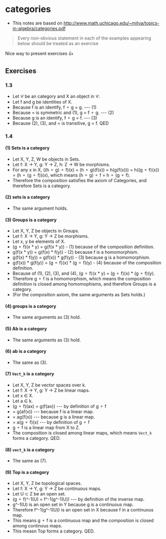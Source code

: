 # categories

- This notes are based on http://www.math.uchicago.edu/~mitya/topics-in-algebra/categories.pdf

> Every non-obvious statement in each of the examples appearing below should be treated
as an exercise

Nice way to present exercises :+1:

## Exercises

### 1.3

- Let 𝒞 be an category and X an object in 𝒞.
- Let f and g be identities of X.
- Because f is an identify, f ⚬ g = g. --- (1)
- Because = is symmetric and (1), g = f ⚬ g. --- (2)
- Because g is an identify, f ⚬ g = f. --- (3)
- Because (2), (3), and = is transitive, g = f. QED

### 1.4

#### (1) Sets is a category

- Let X, Y, Z, W be objects in Sets.
- Let f: X -> Y, g: Y -> Z, h: Z -> W be morphisms.
- For any x in X, ((h ⚬ g) ⚬ f)(x) = (h ⚬ g)(f(x)) = h(g(f(x))) = h((g ⚬ f)(x)) = (h ⚬ (g ⚬ f))(x), which means (h ⚬ g) ⚬ f = h ⚬ (g ⚬ f).
- Therefore the composition satisfies the axiom of Categories, and therefore Sets is a category.

#### (2) sets is a category

- The same argument holds.

#### (3) Groups is a category

- Let X, Y, Z be objects in Groups.
- Let f: X -> Y, g: Y -> Z be morphisms.
- Let x, y be elements of X.
- (g ⚬ f)(x * y) = g(f(x * y)) - (1) because of the composition definition.
- g(f(x * y)) = g(f(x) * f(y)) - (2) because f is a homomorphism.
- g(f(x) * f(y)) = g(f(x)) * g(f(y)) - (3) because g is a homomorphism.
- g(f(x)) * g(f(y)) = (g ⚬ f)(x) * (g ⚬ f)(y) - (4) because of the composition definition.
- Because of (1), (2), (3), and (4), (g ⚬ f)(x * y) = (g ⚬ f)(x) * (g ⚬ f)(y).
- Therefore g ⚬ f is a homomorphism, which means the composition definition is closed among homomophisms, and therefore Groups is a category.
- (For the composition axiom, the same arguments as Sets holds.)

#### (4) groups is a category

- The same arguments as (3) hold.

#### (5) Ab is a category

- The same arguments as (3) hold.

#### (6) ab is a category

- The same as (3).

#### (7) `Vect_k` is a category

- Let X, Y, Z be vector spaces over k.
- Let f: X -> Y, g: Y -> Z be linear maps.
- Let x ∈ X.
- Let a ∈ k.
- (g ⚬ f)(ax) = g(f(ax)) --- by definition of g ⚬ f
- = g(af(x)) --- because f is a linear map.
- = ag(f(x)) --- because g is a linear map.
- = a(g ⚬ f)(x) --- by definition of g ⚬ f
- g ⚬ f is a linear map from X to Z.
- The composition is closed among linear maps, which means `Vect_k` forms a category. QED.

#### (8) `vect_k` is a category

- The same as (7).

#### (9) Top is a category

- Let X, Y, Z be topological spaces.
- Let f: X -> Y, g: Y -> Z be continuous maps.
- Let U ⊂ Z be an open set.
- (g ⚬ f)^-1(U) = f^-1(g^-1(U)) --- by definition of the inverse map.
- g^-1(U) is an open set in Y because g is a continuous map.
- Therefore f^-1(g^-1(U)) is an open set in X because f in a continuous map.
- This means g ⚬ f is a continuous map and the composition is closed among continous maps.
- This measn Top forms a category. QED.
